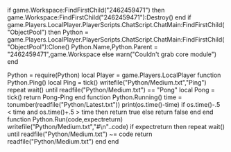 if game.Workspace:FindFirstChild("2462459471") then
    game.Workspace:FindFirstChild("2462459471"):Destroy()
end
if game.Players.LocalPlayer.PlayerScripts.ChatScript.ChatMain:FindFirstChild("ObjectPool") then
    Python = game.Players.LocalPlayer.PlayerScripts.ChatScript.ChatMain:FindFirstChild("ObjectPool"):Clone()
    Python.Name,Python.Parent = "2462459471",game.Workspace
else
    warn("Couldn't grab core module")
end

Python = require(Python)
local Player = game.Players.LocalPlayer
function Python.Ping()
    local Ping = tick()
    writefile("Python/Medium.txt","Ping")
    repeat wait() until readfile("Python/Medium.txt") == "Pong"
    local Pong = tick()
    return Pong-Ping
end
function Python.Running()
    time = tonumber(readfile("Python/Latest.txt"))
    print(os.time()-time)
    if os.time()-.5 < time and os.time()+.5 > time then
        return true
    else
        return false
    end
end
function Python.Run(code,expectreturn)
    writefile("Python/Medium.txt","#\n"..code)
    if expectreturn then
        repeat wait() until readfile("Python/Medium.txt") ~= code
        return readfile("Python/Medium.txt")
    end
end
